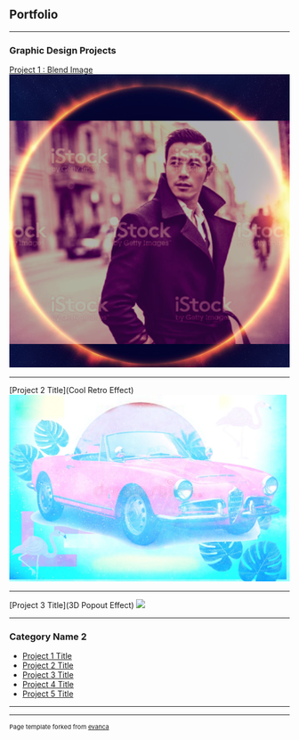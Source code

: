 ## Portfolio

---

### Graphic Design Projects

[Project 1 : Blend Image](/sample_page)
<img src="images/blendimages.jpg?raw=true"/>

---
[Project 2 Title](Cool Retro Effect)
<img src="images/car001_1500x1000px.jpg?raw=true"/>

---
[Project 3 Title](3D Popout Effect)
<img src="ool-guy-with-sports-car-picture-id656665980_k=20&m=656665980&s=612x612&w=0&h=LsLb_1oqBarzLk1DbZRxPabfasob6Kd4fDe4mRFM0Lk=.jpg?raw=true"/>

---

### Category Name 2

- [Project 1 Title](http://example.com/)
- [Project 2 Title](http://example.com/)
- [Project 3 Title](http://example.com/)
- [Project 4 Title](http://example.com/)
- [Project 5 Title](http://example.com/)

---




---
<p style="font-size:11px">Page template forked from <a href="https://github.com/evanca/quick-portfolio">evanca</a></p>
<!-- Remove above link if you don't want to attibute -->

